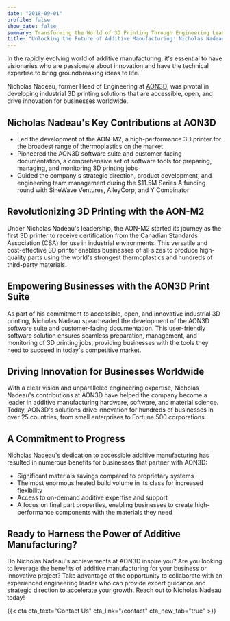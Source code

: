 ```yaml
---
date: "2018-09-01"
profile: false
show_date: false
summary: Transforming the World of 3D Printing Through Engineering Leadership and Innovation
title: "Unlocking the Future of Additive Manufacturing: Nicholas Nadeau's Impact at AON3D"
---
```


In the rapidly evolving world of additive manufacturing, it's essential to have visionaries who are passionate about innovation and have the technical expertise to bring groundbreaking ideas to life.

Nicholas Nadeau, former Head of Engineering at [AON3D](https://www.aon3d.com/), was pivotal in developing industrial 3D printing solutions that are accessible, open, and drive innovation for businesses worldwide.

## Nicholas Nadeau's Key Contributions at AON3D

- Led the development of the AON-M2, a high-performance 3D printer for the broadest range of thermoplastics on the market
- Pioneered the AON3D software suite and customer-facing documentation, a comprehensive set of software tools for preparing, managing, and monitoring 3D printing jobs
- Guided the company's strategic direction, product development, and engineering team management during the $11.5M Series A funding round with SineWave Ventures, AlleyCorp, and Y Combinator

## Revolutionizing 3D Printing with the AON-M2

Under Nicholas Nadeau's leadership, the AON-M2 started its journey as the first 3D printer to receive certification from the Canadian Standards Association (CSA) for use in industrial environments. This versatile and cost-effective 3D printer enables businesses of all sizes to produce high-quality parts using the world's strongest thermoplastics and hundreds of third-party materials.

## Empowering Businesses with the AON3D Print Suite

As part of his commitment to accessible, open, and innovative industrial 3D printing, Nicholas Nadeau spearheaded the development of the AON3D software suite and customer-facing documentation. This user-friendly software solution ensures seamless preparation, management, and monitoring of 3D printing jobs, providing businesses with the tools they need to succeed in today's competitive market.

## Driving Innovation for Businesses Worldwide

With a clear vision and unparalleled engineering expertise, Nicholas Nadeau's contributions at AON3D have helped the company become a leader in additive manufacturing hardware, software, and material science. Today, AON3D's solutions drive innovation for hundreds of businesses in over 25 countries, from small enterprises to Fortune 500 corporations.

## A Commitment to Progress

Nicholas Nadeau's dedication to accessible additive manufacturing has resulted in numerous benefits for businesses that partner with AON3D:

- Significant materials savings compared to proprietary systems
- The most enormous heated build volume in its class for increased flexibility
- Access to on-demand additive expertise and support
- A focus on final part properties, enabling businesses to create high-performance components with the materials they need

## Ready to Harness the Power of Additive Manufacturing?

Do Nicholas Nadeau's achievements at AON3D inspire you? Are you looking to leverage the benefits of additive manufacturing for your business or innovative project? Take advantage of the opportunity to collaborate with an experienced engineering leader who can provide expert guidance and strategic direction to accelerate your growth. Reach out to Nicholas Nadeau today!

{{< cta cta_text="Contact Us" cta_link="/contact" cta_new_tab="true" >}}

